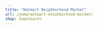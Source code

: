 ```yaml
---
title: "Walmart Neighborhood Market"
url: /yuma/walmart-neighborhood-market/
shop: Supermarkt
---
```

